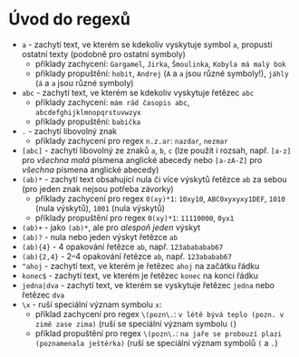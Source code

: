 Úvod do regexů
==============

* `a` - zachytí text, ve kterém se kdekoliv vyskytuje symbol `a`, propustí ostatní texty (podobně pro ostatní symboly)
  * příklady zachycení: `Gargamel`, `Jirka`, `Šmoulinka`, `Kobyla má malý bok`
  * příklady propuštění: `hobit`, `Andrej` (`A` a `a` jsou různé symboly!), `jáhly` (`á` a `a` jsou různé symboly)
* `abc` - zachytí text, ve kterém se kdekoliv vyskytuje řetězec `abc`
  * příklady zachycení: `mám rád časopis abc`, `abcdefghijklmnopqrstuvwzyx`
  * příklady propuštění: `babička`
* `.` - zachytí libovolný znak
	* příklady zachycení pro regex `n.z.ar`: `nazdar`, `nezmar`
* `[abc]` - zachytí libovolný ze znaků `a`, `b`, `c` (lze použít i rozsah, např. `[a-z]` pro *všechna malá* písmena anglické abecedy nebo `[a-zA-Z]` pro *všechna* písmena anglické abecedy)
* `(ab)*` - zachytí text obsahující nula či více výskytů řetězce `ab` za sebou (pro jeden znak nejsou potřeba závorky)
  * příklady zachycení pro regex `0(xy)*1`: `10xy10`, `ABC0xyxyxy1DEF`, `1010` (nula výskytů), `1001` (nula výskytů)
  * příklady propuštění pro regex `0(xy)*1`: `11110000`, `0yx1`
* `(ab)+` - jako `(ab)*`, ale pro *alespoň jeden* výskyt
* `(ab)?` - nula nebo jeden výskyt řetězce `ab`
* `(ab){4}` - 4 opakování řetězce `ab`, např. `123abababab67`
* `(ab){2,4}` - 2&ndash;4 opakování řetězce `ab`, např. `123ababab67`
* `^ahoj` - zachytí text, ve kterém je řetězec `ahoj` na začátku řádku
* `konec$` - zachytí text, ve kterém je řetězec `konec` na konci řádku
* `jedna|dva` - zachytí text, ve kterém se vyskytuje řetězec `jedna` nebo řetězec `dva`
* `\x` - ruší speciální význam symbolu `x`:
  * příklad zachycení pro regex `\(pozn\.`: `v létě bývá teplo (pozn. v zimě zase zima)` (ruší se speciální význam symbolu `(`)
  * příklad propuštění pro regex `\(pozn\.`: `na jaře se probouzí plazi (poznamenala ještěrka)` (ruší se speciální význam symbolů `(` a `.`)
